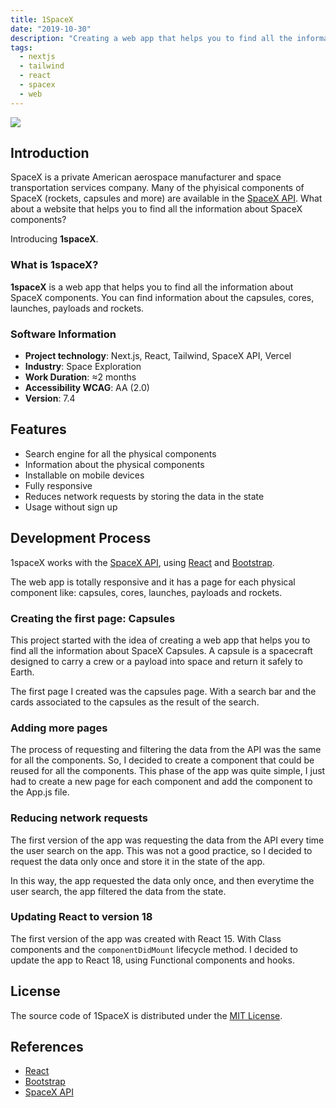 ```yaml
---
title: 1SpaceX
date: "2019-10-30"
description: "Creating a web app that helps you to find all the information about SpaceX components."
tags:
  - nextjs
  - tailwind
  - react
  - spacex
  - web
---
```


<img src="/1spacex__cover.webp" />

## Introduction

SpaceX is a private American aerospace manufacturer and space transportation services company. Many of the phyisical components of SpaceX (rockets, capsules and more) are available in the <a href="https://docs.spacexdata.com" target="_blank">SpaceX API</a>. What about a website that helps you to find all the information about SpaceX components?

Introducing **1spaceX**.

### What is 1spaceX?

**1spaceX** is a web app that helps you to find all the information about SpaceX components. You can find information about the capsules, cores, launches, payloads and rockets.

### Software Information

- **Project technology**: Next.js, React, Tailwind, SpaceX API, Vercel
- **Industry**: Space Exploration
- **Work Duration**: ≈2 months
- **Accessibility WCAG**: AA (2.0)
- **Version**: 7.4

## Features

- Search engine for all the physical components
- Information about the physical components
- Installable on mobile devices
- Fully responsive
- Reduces network requests by storing the data in the state
- Usage without sign up

## Development Process

1spaceX works with the <a href="https://docs.spacexdata.com" target="_blank">SpaceX API</a>, using <a href="https://reactjs.org" target="_blank">React</a> and <a href="https://getbootstrap.com" target="_blank">Bootstrap</a>.

The web app is totally responsive and it has a page for each physical component like: capsules, cores, launches, payloads and rockets.

### Creating the first page: Capsules

This project started with the idea of creating a web app that helps you to find all the information about SpaceX Capsules. A capsule is a spacecraft designed to carry a crew or a payload into space and return it safely to Earth.

The first page I created was the capsules page. With a search bar and the cards associated to the capsules as the result of the search.

### Adding more pages

The process of requesting and filtering the data from the API was the same for all the components. So, I decided to create a component that could be reused for all the components. This phase of the app was quite simple, I just had to create a new page for each component and add the component to the App.js file.

### Reducing network requests

The first version of the app was requesting the data from the API every time the user search on the app. This was not a good practice, so I decided to request the data only once and store it in the state of the app.

In this way, the app requested the data only once, and then everytime the user search, the app filtered the data from the state.

### Updating React to version 18

The first version of the app was created with React 15. With Class components and the `componentDidMount` lifecycle method. I decided to update the app to React 18, using Functional components and hooks.

## License

The source code of 1SpaceX is distributed under the <a href="https://opensource.org/licenses/MIT" target="_blank">MIT License</a>.

## References

- <a href="https://reactjs.org" target="_blank">React</a>
- <a href="https://getbootstrap.com" target="_blank">Bootstrap</a>
- <a href="https://docs.spacexdata.com" target="_blank">SpaceX API</a>
